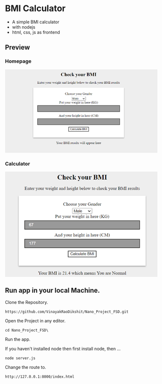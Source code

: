 # BMI Calculator
- A simple BMI calculator  
- with nodejs  
- html, css, js as frontend  
  
## Preview 
  
### Homepage  

![Homepage](homepage.png)  

### Calculator

![Calculator](demo.png)

## Run app in your local Machine.  

Clone the Repository.

```
https://github.com/VinayakRaoDikshit/Nano_Project_FSD.git
```

Open the Project in any editor.

```
cd Nano_Project_FSD\
```

Run the app.

If you haven't installed node then first install node, then ...

```
node server.js
```

Change the route to.

```
http://127.0.0.1:8000/index.html
```
